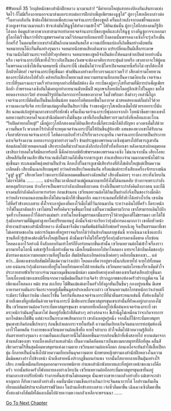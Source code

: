 ##ตอนที่ 35 วิกฤติหนักของสำนักฝึกหลวง นางมาแล้ว!
“มีค่ายกลใหญ่แสงทองป้องกันเส้นทางแห่งจิตไว้ ก็ไม่มีเรื่องภายนอกจะมาส่งผลกระทบต่อการฝึกบำเพ็ญเพียรของฉูซูได้”
ผู้อาวุโสเหลียงกล่าวต่อ “ในทางกลับกัน ข้าต้องใช้ค่ายกลเพื่อสะกดเจตจำนงกระบี่ของซูหลี ครั้นแล้วหลังจากบดขยี้จนแหลกด้วยภูเขาจำนวนมากแล้ว ข้าจะส่งมันให้ฉูซูได้ทำความเข้าใจ!”
ได้ยินเช่นนั้น ผู้อาวุโสอีกสองคนก็รู้สึกโล่งอก คิดดูแล้วหากพวกเขาสามารถทำลายเจตจำนงกระบี่ของซูหลีและส่งให้ฉูซู บางทีฉูซูอาจจะออกมาสู่โลกได้เร็วขึ้นกว่าที่ประมุขพรรคคำนวณไว้ก่อนตายอีกหลายปี ถึงตอนนั้นพรรคฉางเซิงก็จะรุ่งเรืองขึ้นอีกครั้ง!
ในตอนที่พวกเขากำลังฝันถึงอนาคตอันสดใส ความเปลี่ยนแปลงก็เกิดขึ้นอย่างฉับพลัน
จดหมายบนโต๊ะเริ่มสั่นอย่างรุนแรง
จดหมายฉีกขาดเสียงดังแขวก แปรเปลี่ยนเป็นผีเสื้อกระดาษจำนวนนับไม่ถ้วนกระจายไปทั่วทุกทิศทาง
จดหมายของซูหลีจำเป็นต้องให้คนมาช่วยเปิดด้วยอย่างนั้นหรือ เจตจำนงกระบี่ที่เขาทิ้งไว้ราวกับเป็นของวิเศษจะต้องอาศัยการกระตุ้นด้วยหรือ
เขาอยากจะให้ผู้คนในพรรคฉางเซิงได้เห็นจดหมายนี้ เห็นกระบี่นี้ เช่นนั้นไม่ว่าจะมีใครเปิดจดหมายนี้หรือไม่ เขาก็ต้องให้อีกฝ่ายได้ยล!
เจตจำนงกระบี่พุ่งขึ้นมา ฟาดฟันลงอย่างเกรี้ยวกราดและรวดเร็ว!
เสียงคำรามโหยหวนของกระบี่ดังก้องไปทั่วถ้ำ คล้ายกับเสียงโหยหวนด้วยความทรมานที่กลายเป็นความเงียบงัน
เจตจำนงกระบี่ที่รุนแรงและรวดเร็วทำลายทุกอย่างที่สัมผัสต้อง
คือ กระบี่ของผู้อาวุโสทั้งสามที่มีการบำเพ็ญเพียรลึกล้ำ
ถ้ำพรรคฉางเซิงอันไม่เคยถูกทำลายนานนับหมื่นปี
พฤกษาเลื้อยเติบโตอยู่ลึกเข้าไปในคูหา
ชลใสหยดลงจากเถาวัลย์
สายลมไร้รูปอันเกิดจากการไหลของอากาศ
ในชั่วพริบตา สิ่งต่างๆ เหล่านี้ก็ถูกเจตจำนงกระบี่ตัดหั่นเป็นชิ้นเล็กชิ้นน้อย
หมอกโลหิตลอยขึ้นในอากาศ น่าสยดสยองแต่ก็แฝงไว้ด้วยความงดงามจับจิต
กระบี่สามเล่มถูกหั่นเป็นสิบกว่าชิ้น
ร่างของผู้อาวุโสเหลียงเต็มไปด้วยรอยกระบี่นับสิบ นอนเค้เก้อยู่ท่ามกลางซากปรักหักพัง ครั้นเห็นเจตจำนงกระบี่พุ่งออกจากถ้ำ ใบหน้าซีดขาวของเขาก็เผยความประหลาดใจและสำนึกผิดอย่างไม่สิ้นสุด เขาที่เกือบสิ้นชีพรวบรวมกำลังที่เหลือและตะโกน “รีบปิดค่ายกลใหญ่!”
เมื่อผู้อาวุโสอีกสองคนได้ยินเสียงร้องนี้ก็ตระหนักได้ถึงปัญหา ดวงตาเต็มไปด้วยความสิ้นหวัง พวกเขาไร้กำลังที่จะหยุดเจตจำนงกระบี่ไม่ให้บินขึ้นสู่ท้องฟ้า แขนของพวกเขาได้รับบาดเจ็บสาหัสจากเจตจำนงกระบี่ โลหิตอาบเอิบทั่วร่างไร้เรี่ยวแรงจะลุกยืน
เจตจำนงกระบี่กลายเป็นประกายแสงเจิดจ้างดงาม ลอยลงจากภูเขาอย่างรวดเร็ว ข้ามประตูของพรรคฉางเซิงพุ่งตรงไปยังธารภูเขาอันห้อมล้อมไปด้วยหมอกเมฆี
เสียงระเบิดที่น่ากลัวและดังกึกก้องไปทั่วทั้งเทือกเขา หลังคาแสงปกคลุมยอดเขาสิบกว่ายอดในรัศมีหลายร้อยลี้
นี้คือค่ายกลพิทักษ์พรรคของพรรคฉางเซิง
ไม่นานจากนั้น เสียงโลหะเสียดสีกันที่ชวนเสียวฟันจำนวนนับไม่ถ้วนก็ดังขึ้นจากธารภูเขา ลำแสงสีทองจำนวนมากมายนับไม่ถ้วนพุ่งขึ้นมา ทะเลเมฆก็พลุ่งพล่านปั่นป่วน
ลึกลงไปในธารภูเขามีเสียงร้องที่ยังไม่เติบใหญ่แต่เปี่ยมความเกลียดชัง
เสียงนั้นเฉกเสียงมนุษย์ ทว่าคล้ายเสียงวิหคเช่นกัน หรือแม้แต่กระทั่งเสียงเครื่องจักรบางชนิด
“ฉูซู! ฉูซู!”
เสียงหวีดหวิวของกระบี่ดังแหลมคมขึ้นอย่างฉับพลัน!
เสียงนั้นค่อยๆ จางลง กระทั่งเงียบงันไม่อาจได้ยิน
……
……
แม้จะเป็นเวลาดึกแล้วแต่ผู้คนมากมายก็ยังไม่ได้นอนหลับ
บ้างอาจเพราะกำลังตกหลุมรักบางคน บ้างก็อาจเป็นเพราะกำลังเกลียดชังบางคน บ้างก็เป็นเพราะกำลังคิดถึงบางคน และก็มีบางคนที่กำลังคิดถึงอาหารอร่อย
ก่อนเข้านอน เซวียนหยวนผ้อได้กินเป็นย่างถังจิ่งเป็นของว่างมื้อดึก ทว่าหลังจากนอนลงบนเตียงได้ไม่นานนักก็หิวขึ้นมาอีก คนเราจะนอนทั้งที่ยังหิวได้อย่างไรกัน
เขาเดินไปที่ครัวข้างทะเลสาบ ตั้งใจจะเอาปูดองที่ดองไว้เมื่อไม่กี่วันก่อนมากิน
ระหว่างเดินไปที่ครัว ก็ตระหนักว่าไฟในเตาดับแล้ว เขาไม่สนใจหรือคิดจะจุดขึ้นมาใหม่ แม้ในความมืดยามวิกาล เขาก็สามารถเดินไปถึงจุดที่วางโหลดองไว้ได้อย่างแม่นยำ
ภายในโหลซึ่งดูธรรมดานั้นบรรจุไว้ด้วยปูดองที่ไม่ธรรมดา
เขาได้ใช้กุ้งมังกรครามที่มีมูลค่าสูงหาใดเปรียบแทนปู ดังนั้นจึงน่าจะเรียกว่ากุ้งมังกรดองมากกว่า
เขาคือหัวหน้าฝ่ายงานบ้านของสำนักฝึกหลวง ดังนั้นเขาจึงมีความสัมพันธ์อันดีกับพ่อครัวหอเฉิงหู จึงเป็นธรรมดาที่เขาไม่เคยขาดของกิน แต่การกินของที่หรูหราจนเรียกได้ว่ากินล้างกินผลาญเช่นนี้ หากเฉินฉางเซิงและถังซานสือลิ่วรู้เข้าคงต้องมีเรื่องใหญ่เป็นแน่
ดังนั้นเขาจึงไม่ให้ใครรู้เรื่องกุ้งมังกรดองเด็ดขาด เก็บซ่อนโหลดองเอาไว้อย่างดี
ยิ่งลักลอบกินเท่าไหร่ก็ยิ่งอร่อยมากขึ้นเท่านั้น
เซวียนหยวนผ้อไม่เข้าใจเรื่องราวมากมายในโลกนี้ แต่เขารู้เรื่องนี้อย่างชัดเจน เมื่อเอื้อมมือออกไปหาโหลดอง แทบจะได้กลิ่นเค็มของกุ้งมังกรดองและความหอมหวานที่อยู่ในเนื้อ สัมผัสอันละเอียดอ่อนซึ่งค่อยๆ เคลือบลิ้นของเขา...
แต่ทว่า...มือของเขากลับสัมผัสได้แต่ความว่างเปล่า
โหลดองที่ควรอยู่ตรงนั้นกลับหายไป หายไปทั้งหมดเลย แน่นอนว่ากุ้งมังกรดองที่อยู่ในโหลก็ย่อมหายไปด้วยเช่นกัน
เซวียนหยวนผ้อโกรธเกรี้ยวเต็มหัวใจ ประกายสายฟ้าเรียวบางจำนวนมากผุดขึ้นบนนัยน์ตา ผมหยักศกยุ่งเหยิงของเขาเริ่มส่งเสียงปะทุขึ้นมา
โลกเบื้องหน้าของเขาเปลี่ยนจากความมืดมิดเป็นสว่างเจิดจ้า ปรากฏภาพของห้องครัวปรากฏชัดเจน
ไม่เพียงแค่โหลดอง หม้อ ชาม ตะเกียบ ไม้ฟืนแม้แต่เตาในครัวก็ยังถูกหั่นเป็นชิ้นๆ กองอยู่บนพื้น
มีเศษอาหารคราบมันกระจัดกระจายอยู่เต็มพื้นดูสกปรกเหลือจะกล่าว
เซวียนหยวนผ้อโกรธหนักกว่าเก่าแต่ก็ระมัดระวังขึ้นกว่าเดิม เกิดอะไรขึ้น ใครกันที่แสดงเจตจำนงกระบี่ที่น่าตื่นตระหนกเช่นนี้
ทั้งห้องเต็มไปด้วยสิ่งของที่ถูกตัดหั่นด้วยเจตจำนงกระบี่ มีเพียงกระบี่มหาสมุทรขุนเขาเท่านั้นที่ยังคงอยู่กลางกองไม้ฟืน
เซวียนหยวนผ้อคว้ากระบี่มหาสมุทรขุนเขา ตามรอยที่เหลืออยู่ไปเพื่อค้นหาเจตจำนงกระบี่ เขาตระหนักว่ามันอยู่ในเตาไฟ ติดอยู่กับขี้เถ้าสีสันต่างๆ อย่างอ่อนจาง
ขี้เถ้านี้ดูไม่เหมือนว่าจะเกิดจากการเผาไหม้ของไม้ฟืน แต่น่าจะเป็นกระดาษเสียมากกว่า
เขาลังเลอยู่ครู่หนึ่ง จากนั้นก็ใช้กระบี่มหาสมุทรขุนเขาสะกิดก้อนขี้เถ้าเบาๆ
ก้อนขี้เถ้าแตกกระจายในทันที
ความเย็นเยียบเกินจินตนาการห่อหุ้มห้องนี้เอาไว้โดยพลัน
ร่างกายของเซวียนหยวนผ้อแข็งทื่อ หายใจลำบาก หัวใจเต็มไปด้วยความรู้สึกถึงอันตรายอย่างรุนแรง
ความเย็นและอันตรายนี้ไม่ได้ลอยขึ้นมาจากก้อนขี้เถ้าที่เพิ่งสลายไป หากแต่มาจากด้านหลังของเขา จากเบื้องหลังกำแพงสำนัก
เป็นความอึดอัดหนาวเย็นของมหาสมุทรที่ลึกที่สุด
คลื่นสีเขียวครามไร้สิ้นสุดคือมหาสมุทรแห่งความตาย
เซวียนหยวนผ้อเหงื่อตก ก่อนเหงื่อจะทันทำให้เสื้อเปียกชุ่ม ก็กลายเป็นน้ำแข็งไปด้วยความเยือกเย็นดุจความตาย
นักพรตหญิงชรามองสำนักฝึกหลวงในความมืดมิดพลางก้าวไปข้างหน้า
น้ำแข็งสายหนึ่งปรากฏขึ้นบนกำแพง จากนั้นก็สลายกลายเป็นฝุ่นอย่างไร้เสียง
ภาพนี้เหมือนกับหลุดออกมาจากเทพนิยาย
กำแพงสำนักพังทลายและที่อยู่ตรงหน้าของนางก็คือครัว จากนั้นห้องครัวก็พังทลายลงอย่างเงียบงัน
เซวียนหยวนผ้อถือกระบี่มหาสมุทรขุนเขายืนอยู่ท่ามกลางซากปรักหักพัง ร่างกายสั่นสะท้านไม่ยอมหยุด
นั่นเพราะเขาหวาดกลัวอย่างยิ่ง
แม้เขาจะกล้าหาญมาก ก็ยังหวาดกลัวอย่างยิ่ง
คนที่มามีความแข็งแกร่งเกินกว่าจะจินตนาการได้ ไอปราณอันเย็นเยียบแผ่สัมผัสปานจะดับสรรพชีวิตลง
ในบ้านเล็กข้างทะเลสาบ
เจ๋อซิ่วลืมตาขึ้น
เฉินฉางเซิงลืมตาขึ้น
ทั้งสองต่างก็สัมผัสได้และเต็มไปด้วยความหวาดกลัวเหลือจะพรรณนา
……


[Go To Next Chapter]( ./545.md)